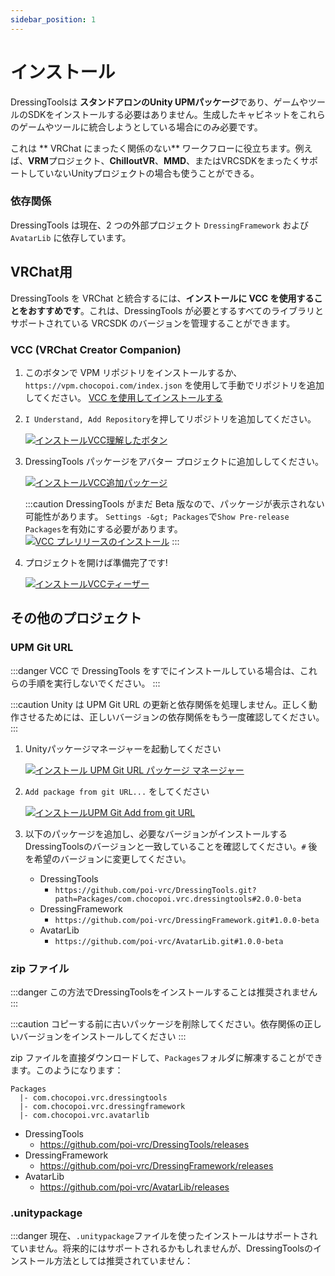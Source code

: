 ```yaml
---
sidebar_position: 1
---
```


# インストール

DressingToolsは **スタンドアロンのUnity
UPMパッケージ**であり、ゲームやツールのSDKをインストールする必要はありません。生成したキャビネットをこれらのゲームやツールに統合しようとしている場合にのみ必要です。

これは ** VRChat にまったく関係のない**
ワークフローに役立ちます。例えば、**VRM**プロジェクト、**ChilloutVR**、**MMD**、またはVRCSDKをまったくサポートしていないUnityプロジェクトの場合も使うことができる。

### 依存関係

DressingTools は現在、2 つの外部プロジェクト `DressingFramework` および `AvatarLib` に依存しています。

## VRChat用

DressingTools を VRChat と統合するには、**インストールに VCC を使用することをおすすめです**。これは、DressingTools
が必要とするすべてのライブラリとサポートされている VRCSDK のバージョンを管理することができます。

### VCC (VRChat Creator Companion)

1. このボタンで VPM リポジトリをインストールするか、`https://vpm.chocopoi.com/index.json`
   を使用して手動でリポジトリを追加してください。
   <a
className="button button--success button--lg"
target="_self"
href="vcc://vpm/addRepo?url=https%3A%2F%2Fvpm.chocopoi.com%2Findex.json">
   VCC を使用してインストールする </a>

2. `I Understand, Add Repository`を押してリポジトリを追加してください。

   [![インストールVCC理解したボタン](/img/installation-vcc-repo-understand.PNG)](/img/installation-vcc-repo-understand.PNG)

3. DressingTools パッケージをアバター プロジェクトに追加ししてください。

   [![インストールVCC追加パッケージ](/img/installation-vcc-add-package.PNG)](/img/installation-vcc-add-package.PNG)

   :::caution DressingTools がまだ Beta 版なので、パッケージが表示されない可能性があります。 `Settings -&gt;
   Packages`で`Show Pre-release Packages`を有効にする必要があります。 [![VCC
   プレリリースのインストール](/img/installation-vcc-prerelease.png)](/img/installation-vcc-prerelease.png)
   :::

4. プロジェクトを開けば準備完了です!

   [![インストールVCCティーザー](/img/teaser-1.PNG)](/img/teaser-1.PNG)

## その他のプロジェクト

### UPM Git URL

:::danger VCC で DressingTools をすでにインストールしている場合は、これらの手順を実行しないでください。 :::

:::caution Unity は UPM Git URL
の更新と依存関係を処理しません。正しく動作させるためには、正しいバージョンの依存関係をもう一度確認してください。 :::

1. Unityパッケージマネージャーを起動してください

   [![インストール UPM Git URL パッケージ
   マネージャー](/img/installation-upmgit-open-pkg-mgr.PNG)](/img/installation-upmgit-open-pkg-mgr.PNG)

2. `Add package from git URL...` をしてください

   [![インストールUPM Git Add from git
   URL](/img/installation-upmgit-install-from-git.PNG)](/img/installation-upmgit-install-from-git.PNG)

3. 以下のパッケージを追加し、必要なバージョンがインストールするDressingToolsのバージョンと一致していることを確認してください。`#`
   後を希望のバージョンに変更してください。

   - DressingTools
     - `https://github.com/poi-vrc/DressingTools.git?path=Packages/com.chocopoi.vrc.dressingtools#2.0.0-beta`
   - DressingFramework
     - `https://github.com/poi-vrc/DressingFramework.git#1.0.0-beta`
   - AvatarLib
     - `https://github.com/poi-vrc/AvatarLib.git#1.0.0-beta`

### zip ファイル

:::danger この方法でDressingToolsをインストールすることは推奨されません :::

:::caution コピーする前に古いパッケージを削除してください。依存関係の正しいバージョンをインストールしてください :::

zip ファイルを直接ダウンロードして、`Packages`フォルダに解凍することができます。このようになります：
```
Packages
  |- com.chocopoi.vrc.dressingtools
  |- com.chocopoi.vrc.dressingframework
  |- com.chocopoi.vrc.avatarlib
```

- DressingTools
  - https://github.com/poi-vrc/DressingTools/releases
- DressingFramework
  - https://github.com/poi-vrc/DressingFramework/releases
- AvatarLib
  - https://github.com/poi-vrc/AvatarLib/releases

### .unitypackage

:::danger
現在、`.unitypackage`ファイルを使ったインストールはサポートされていません。将来的にはサポートされるかもしれませんが、DressingToolsのインストール方法としては推奨されていません：
